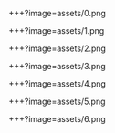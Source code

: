 +++?image=assets/0.png
<!-- .slide: data-background-transition="none" -->
+++?image=assets/1.png
<!-- .slide: data-background-transition="none" -->
+++?image=assets/2.png
<!-- .slide: data-background-transition="none" -->
+++?image=assets/3.png
<!-- .slide: data-background-transition="none" -->
+++?image=assets/4.png
<!-- .slide: data-background-transition="none" -->
+++?image=assets/5.png
<!-- .slide: data-background-transition="none" -->
+++?image=assets/6.png
<!-- .slide: data-background-transition="none" -->

